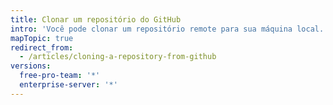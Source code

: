 ```yaml
---
title: Clonar um repositório do GitHub
intro: 'Você pode clonar um repositório remote para sua máquina local. Caso encontre erros, existem algumas etapas comuns de solução de problemas que podem ser executadas.'
mapTopic: true
redirect_from:
  - /articles/cloning-a-repository-from-github
versions:
  free-pro-team: '*'
  enterprise-server: '*'
---
```


